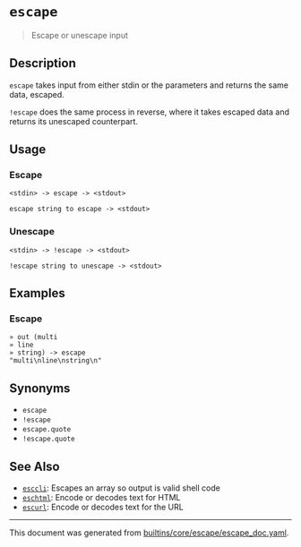 # `escape`

> Escape or unescape input

## Description

`escape` takes input from either stdin or the parameters and returns the same
data, escaped.

`!escape` does the same process in reverse, where it takes escaped data and
returns its unescaped counterpart.

## Usage

### Escape

```
<stdin> -> escape -> <stdout>

escape string to escape -> <stdout>
```

### Unescape

```
<stdin> -> !escape -> <stdout>

!escape string to unescape -> <stdout>
```

## Examples

### Escape

```
» out (multi
» line
» string) -> escape
"multi\nline\nstring\n" 
```

## Synonyms

* `escape`
* `!escape`
* `escape.quote`
* `!escape.quote`


## See Also

* [`esccli`](../commands/esccli.md):
  Escapes an array so output is valid shell code
* [`eschtml`](../commands/eschtml.md):
  Encode or decodes text for HTML
* [`escurl`](../commands/escurl.md):
  Encode or decodes text for the URL

<hr/>

This document was generated from [builtins/core/escape/escape_doc.yaml](https://github.com/lmorg/murex/blob/master/builtins/core/escape/escape_doc.yaml).